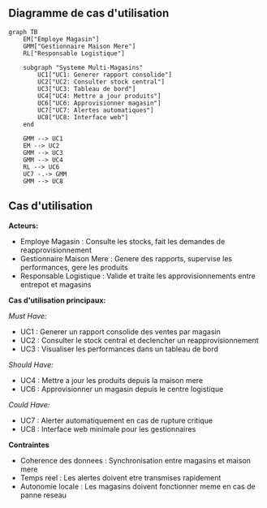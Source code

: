 ## Diagramme de cas d'utilisation

```mermaid
graph TB
    EM["Employe Magasin"]
    GMM["Gestionnaire Maison Mere"]
    RL["Responsable Logistique"]

    subgraph "Systeme Multi-Magasins"
        UC1["UC1: Generer rapport consolide"]
        UC2["UC2: Consulter stock central"]
        UC3["UC3: Tableau de bord"]
        UC4["UC4: Mettre a jour produits"]
        UC6["UC6: Approvisionner magasin"]
        UC7["UC7: Alertes automatiques"]
        UC8["UC8: Interface web"]
    end

    GMM --> UC1
    EM --> UC2
    GMM --> UC3
    GMM --> UC4
    RL --> UC6
    UC7 -.-> GMM
    GMM --> UC8
``` 
## Cas d'utilisation

**Acteurs:**
- Employe Magasin : Consulte les stocks, fait les demandes de reapprovisionnement
- Gestionnaire Maison Mere : Genere des rapports, supervise les performances, gere les produits
- Responsable Logistique : Valide et traite les approvisionnements entre entrepot et magasins

**Cas d'utilisation principaux:**

*Must Have:*
- UC1 : Generer un rapport consolide des ventes par magasin
- UC2 : Consulter le stock central et declencher un reapprovisionnement
- UC3 : Visualiser les performances dans un tableau de bord

*Should Have:*
- UC4 : Mettre a jour les produits depuis la maison mere
- UC6 : Approvisionner un magasin depuis le centre logistique

*Could Have:*
- UC7 : Alerter automatiquement en cas de rupture critique
- UC8 : Interface web minimale pour les gestionnaires

**Contraintes**
- Coherence des donnees : Synchronisation entre magasins et maison mere
- Temps reel : Les alertes doivent etre transmises rapidement
- Autonomie locale : Les magasins doivent fonctionner meme en cas de panne reseau